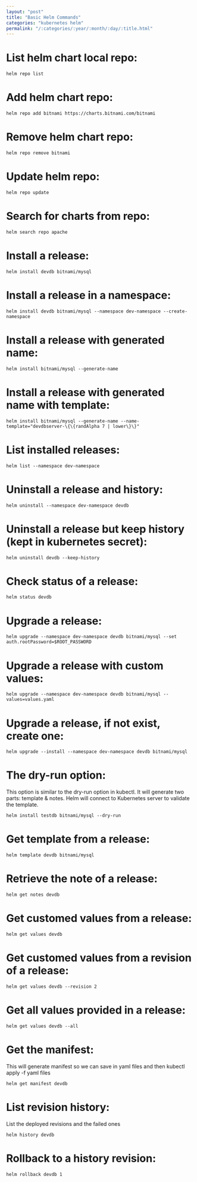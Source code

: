 ```yaml
---
layout: "post"
title: "Basic Helm Commands"
categories: "kubernetes helm"
permalink: "/:categories/:year/:month/:day/:title.html"
---
```


# List helm chart local repo:
```
helm repo list
```

# Add helm chart repo:
```
helm repo add bitnami https://charts.bitnami.com/bitnami
```

# Remove helm chart repo:
```
helm repo remove bitnami
```

# Update helm repo:
```
helm repo update
```

# Search for charts from repo:
```
helm search repo apache
```

# Install a release:
```
helm install devdb bitnami/mysql
```

# Install a release in a namespace:
```
helm install devdb bitnami/mysql --namespace dev-namespace --create-namespace
```

# Install a release with generated name:
```
helm install bitnami/mysql --generate-name
```

# Install a release with generated name with template:
```
helm install bitnami/mysql --generate-name --name-template="devdbserver-\{\{randAlpha 7 | lower\}\}"
```

# List installed releases:
```
helm list --namespace dev-namespace
```

# Uninstall a release and history:
```
helm uninstall --namespace dev-namespace devdb
```

# Uninstall a release but keep history (kept in kubernetes secret):
```
helm uninstall devdb --keep-history
```

# Check status of a release:
```
helm status devdb
```

# Upgrade a release:
```
helm upgrade --namespace dev-namespace devdb bitnami/mysql --set auth.rootPassword=$ROOT_PASSWORD
```

# Upgrade a release with custom values:
```
helm upgrade --namespace dev-namespace devdb bitnami/mysql --values=values.yaml
```

# Upgrade a release, if not exist, create one:
```
helm upgrade --install --namespace dev-namespace devdb bitnami/mysql
```

# The dry-run option:
This option is similar to the dry-run option in kubectl.
It will generate two parts: template & notes. Helm will connect to Kubernetes server to validate the template.
```
helm install testdb bitnami/mysql --dry-run
```

# Get template from a release:
```
helm template devdb bitnami/mysql
```

# Retrieve the note of a release:
```
helm get notes devdb
```

# Get customed values from a release:
```
helm get values devdb
```

# Get customed values from a revision of a release:
```
helm get values devdb --revision 2
```

# Get all values provided in a release:
```
helm get values devdb --all
```

# Get the manifest: 
This will generate manifest so we can save in yaml files and then kubectl apply -f yaml files
```
helm get manifest devdb
```

# List revision history: 
List the deployed revisions and the failed ones
```
helm history devdb
```

# Rollback to a history revision:
```
helm rollback devdb 1
```